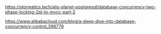 https://stormatics.tech/alis-planet-postgresql/database-concurrency-two-phase-locking-2pl-to-mvcc-part-2

https://www.alibabacloud.com/blog/a-deep-dive-into-database-concurrency-control_596779


